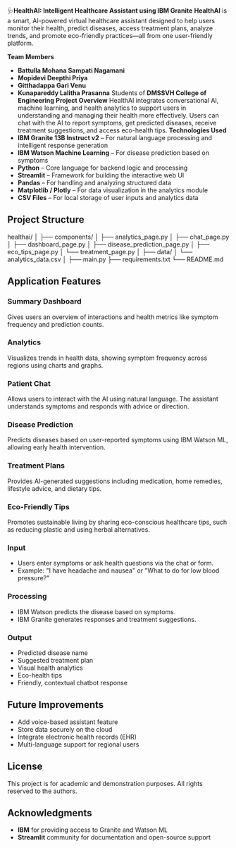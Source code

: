  🩺**HealthAI: Intelligent Healthcare Assistant using IBM Granite**
**HealthAI** is a smart, AI-powered virtual healthcare assistant designed to help users monitor their health, predict diseases, access treatment plans, analyze trends, and promote eco-friendly practices—all from one user-friendly platform.

**Team Members**
- **Battulla Mohana Sampati Nagamani**
- **Mopidevi Deepthi Priya**
- **Gitthadappa Gari Venu**
- **Kunapareddy Lalitha Prasanna**
Students of **DMSSVH College of Engineering**
**Project Overview**
HealthAI integrates conversational AI, machine learning, and health analytics to support users in understanding and managing their health more effectively. Users can chat with the AI to report symptoms, get predicted diseases, receive treatment suggestions, and access eco-health tips.
**Technologies Used**
- **IBM Granite 13B Instruct v2** – For natural language processing and intelligent response generation
- **IBM Watson Machine Learning** – For disease prediction based on symptoms
- **Python** – Core language for backend logic and processing
- **Streamlit** – Framework for building the interactive web UI
- **Pandas** – For handling and analyzing structured data
- **Matplotlib / Plotly** – For data visualization in the analytics module
- **CSV Files** – For local storage of user inputs and analytics data
## Project Structure
healthai/
│
├── components/
│   ├── analytics\_page.py
│   ├── chat\_page.py
│   ├── dashboard\_page.py
│   ├── disease\_prediction\_page.py
│   ├── eco\_tips\_page.py
│   └── treatment\_page.py
│
├── data/
│   └── analytics\_data.csv
│
├── main.py
├── requirements.txt
└── README.md
##  Application Features

### Summary Dashboard
Gives users an overview of interactions and health metrics like symptom frequency and prediction counts.

###  Analytics
Visualizes trends in health data, showing symptom frequency across regions using charts and graphs.

### Patient Chat
Allows users to interact with the AI using natural language. The assistant understands symptoms and responds with advice or direction.

### Disease Prediction
Predicts diseases based on user-reported symptoms using IBM Watson ML, allowing early health intervention.

### Treatment Plans
Provides AI-generated suggestions including medication, home remedies, lifestyle advice, and dietary tips.

### Eco-Friendly Tips
Promotes sustainable living by sharing eco-conscious healthcare tips, such as reducing plastic and using herbal alternatives.
###  Input
- Users enter symptoms or ask health questions via the chat or form.
- Example: "I have headache and nausea" or "What to do for low blood pressure?"

### Processing
- IBM Watson predicts the disease based on symptoms.
- IBM Granite generates responses and treatment suggestions.

### Output
- Predicted disease name
- Suggested treatment plan
- Visual health analytics
- Eco-health tips
- Friendly, contextual chatbot response

##  Future Improvements

* Add voice-based assistant feature
* Store data securely on the cloud
* Integrate electronic health records (EHR)
* Multi-language support for regional users
## License
This project is for academic and demonstration purposes. All rights reserved to the authors.
##  Acknowledgments
* **IBM** for providing access to Granite and Watson ML
* **Streamlit** community for documentation and open-source support
